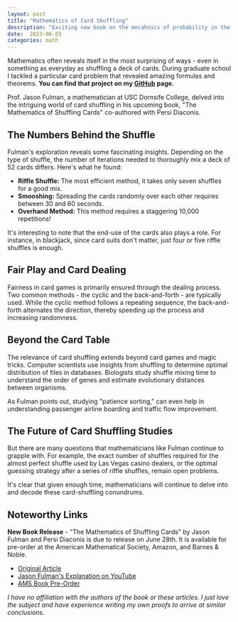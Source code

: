 ```yaml
---
layout: post
title: "Mathematics of Card Shuffling"
description: "Exciting new book on the mecahnics of probability in the context of card shuffling"
date:  2023-06-03
categories: math
---
```


Mathematics often reveals itself in the most surprising of ways - even in something as everyday as shuffling a deck of cards. During graduate school I tackled a particular card problem that revealed amazing formulas and theorems. **You can find that project on my [GitHub](https://github.com/jon-bown/dalmuti) page.**

Prof. Jason Fulman, a mathematician at USC Dornsife College, delved into the intriguing world of card shuffling in his upcoming book, "The Mathematics of Shuffling Cards" co-authored with Persi Diaconis. 

## The Numbers Behind the Shuffle

Fulman's exploration reveals some fascinating insights. Depending on the type of shuffle, the number of iterations needed to thoroughly mix a deck of 52 cards differs. Here's what he found:
- **Riffle Shuffle:** The most efficient method, it takes only seven shuffles for a good mix.
- **Smooshing:** Spreading the cards randomly over each other requires between 30 and 60 seconds.
- **Overhand Method:** This method requires a staggering 10,000 repetitions!

It's interesting to note that the end-use of the cards also plays a role. For instance, in blackjack, since card suits don't matter, just four or five riffle shuffles is enough.

## Fair Play and Card Dealing

Fairness in card games is primarily ensured through the dealing process. Two common methods - the cyclic and the back-and-forth - are typically used. While the cyclic method follows a repeating sequence, the back-and-forth alternates the direction, thereby speeding up the process and increasing randomness.

## Beyond the Card Table

The relevance of card shuffling extends beyond card games and magic tricks. Computer scientists use insights from shuffling to determine optimal distribution of files in databases. Biologists study shuffle mixing time to understand the order of genes and estimate evolutionary distances between organisms. 

As Fulman points out, studying "patience sorting," can even help in understanding passenger airline boarding and traffic flow improvement.

## The Future of Card Shuffling Studies

But there are many questions that mathematicians like Fulman continue to grapple with. For example, the exact number of shuffles required for the almost perfect shuffle used by Las Vegas casino dealers, or the optimal guessing strategy after a series of riffle shuffles, remain open problems.

It's clear that given enough time, mathematicians will continue to delve into and decode these card-shuffling conundrums.

## Noteworthy Links

**New Book Release** - "The Mathematics of Shuffling Cards" by Jason Fulman and Persi Diaconis is due to release on June 28th. It is available for pre-order at the American Mathematical Society, Amazon, and Barnes & Noble.

- [Original Article](https://phys.org/news/2023-04-expert-reveals-fascinating-link-math.html)
- [Jason Fulman's Explanation on YouTube](https://www.youtube.com/watch?v=ySRX1_B6qlA&t=4s)
- [AMS Book Pre-Order](https://bookstore.ams.org/view?ProductCode=MBK/146)

*I have no affiliation with the authors of the book or these articles. I just love the subject and have experience writing my own proofs to arrive at similar conclusions.*
